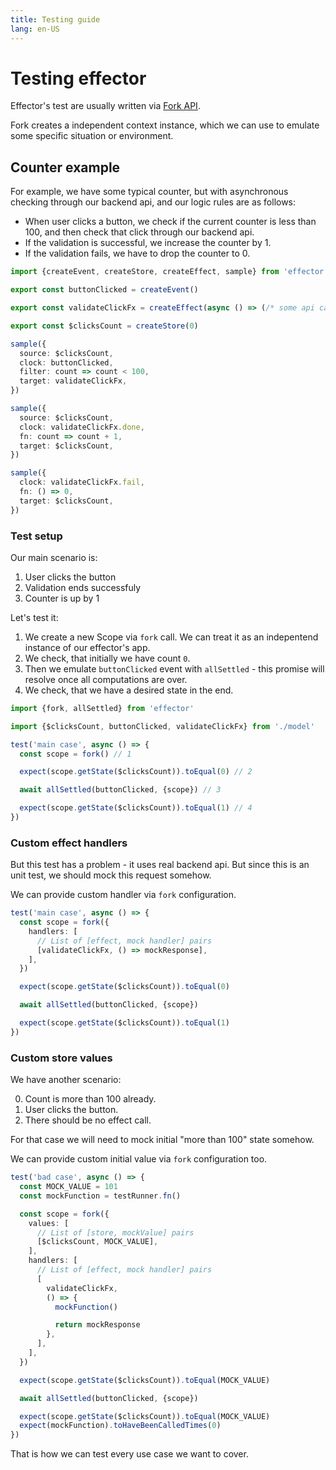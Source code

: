 ```yaml
---
title: Testing guide
lang: en-US
---
```


# Testing effector

Effector's test are usually written via [Fork API](/api/effector/fork).

Fork creates a independent context instance, which we can use to emulate some specific situation or environment.

## Counter example

For example, we have some typical counter, but with asynchronous checking through our backend api, and our logic rules are as follows:

- When user clicks a button, we check if the current counter is less than 100, and then check that click through our backend api.
- If the validation is successful, we increase the counter by 1.
- If the validation fails, we have to drop the counter to 0.

```ts
import {createEvent, createStore, createEffect, sample} from 'effector'

export const buttonClicked = createEvent()

export const validateClickFx = createEffect(async () => (/* some api call */))

export const $clicksCount = createStore(0)

sample({
  source: $clicksCount,
  clock: buttonClicked,
  filter: count => count < 100,
  target: validateClickFx,
})

sample({
  source: $clicksCount,
  clock: validateClickFx.done,
  fn: count => count + 1,
  target: $clicksCount,
})

sample({
  clock: validateClickFx.fail,
  fn: () => 0,
  target: $clicksCount,
})
```

### Test setup

Our main scenario is:

1. User clicks the button
2. Validation ends successfuly
3. Counter is up by 1

Let's test it:

1. We create a new Scope via `fork` call. We can treat it as an indepentend instance of our effector's app.
2. We check, that initially we have count `0`.
3. Then we emulate `buttonClicked` event with `allSettled` - this promise will resolve once all computations are over.
4. We check, that we have a desired state in the end.

```ts
import {fork, allSettled} from 'effector'

import {$clicksCount, buttonClicked, validateClickFx} from './model'

test('main case', async () => {
  const scope = fork() // 1

  expect(scope.getState($clicksCount)).toEqual(0) // 2

  await allSettled(buttonClicked, {scope}) // 3

  expect(scope.getState($clicksCount)).toEqual(1) // 4
})
```

### Custom effect handlers

But this test has a problem - it uses real backend api. But since this is an unit test, we should mock this request somehow.

We can provide custom handler via `fork` configuration.

```ts
test('main case', async () => {
  const scope = fork({
    handlers: [
      // List of [effect, mock handler] pairs
      [validateClickFx, () => mockResponse],
    ],
  })

  expect(scope.getState($clicksCount)).toEqual(0)

  await allSettled(buttonClicked, {scope})

  expect(scope.getState($clicksCount)).toEqual(1)
})
```

### Custom store values

We have another scenario:

0. Count is more than 100 already.
1. User clicks the button.
2. There should be no effect call.

For that case we will need to mock initial "more than 100" state somehow.

We can provide custom initial value via `fork` configuration too.

```ts
test('bad case', async () => {
  const MOCK_VALUE = 101
  const mockFunction = testRunner.fn()

  const scope = fork({
    values: [
      // List of [store, mockValue] pairs
      [$clicksCount, MOCK_VALUE],
    ],
    handlers: [
      // List of [effect, mock handler] pairs
      [
        validateClickFx,
        () => {
          mockFunction()

          return mockResponse
        },
      ],
    ],
  })

  expect(scope.getState($clicksCount)).toEqual(MOCK_VALUE)

  await allSettled(buttonClicked, {scope})

  expect(scope.getState($clicksCount)).toEqual(MOCK_VALUE)
  expect(mockFunction).toHaveBeenCalledTimes(0)
})
```

That is how we can test every use case we want to cover.
